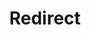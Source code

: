 ﻿---
layout: src/layouts/Redirect.astro
title: Redirect
redirect: /docs/octopus-rest-api/octopus.server.exe-command-line/new-certificate
pubDate:  2023-01-01
navSearch: false
navSitemap: false
navMenu: false
---
